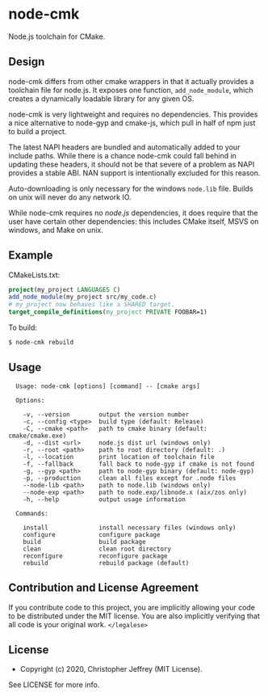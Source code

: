 # node-cmk

Node.js toolchain for CMake.

## Design

node-cmk differs from other cmake wrappers in that it actually provides a
toolchain file for node.js. It exposes one function, `add_node_module`, which
creates a dynamically loadable library for any given OS.

node-cmk is very lightweight and requires no dependencies. This provides a nice
alternative to node-gyp and cmake-js, which pull in half of npm just to build a
project.

The latest NAPI headers are bundled and automatically added to your include
paths. While there is a chance node-cmk could fall behind in updating these
headers, it should not be that severe of a problem as NAPI provides a stable
ABI. NAN support is intentionally excluded for this reason.

Auto-downloading is only necessary for the windows `node.lib` file. Builds on
unix will never do any network IO.

While node-cmk requires no _node.js_ dependencies, it does require that the
user have certain other dependencies: this includes CMake itself, MSVS on
windows, and Make on unix.

## Example

CMakeLists.txt:

``` cmake
project(my_project LANGUAGES C)
add_node_module(my_project src/my_code.c)
# my_project now behaves like a SHARED target.
target_compile_definitions(my_project PRIVATE FOOBAR=1)
```

To build:

``` bash
$ node-cmk rebuild
```

## Usage

```
  Usage: node-cmk [options] [command] -- [cmake args]

  Options:

    -v, --version        output the version number
    -c, --config <type>  build type (default: Release)
    -C, --cmake <path>   path to cmake binary (default: cmake/cmake.exe)
    -d, --dist <url>     node.js dist url (windows only)
    -r, --root <path>    path to root directory (default: .)
    -l, --location       print location of toolchain file
    -f, --fallback       fall back to node-gyp if cmake is not found
    -g, --gyp <path>     path to node-gyp binary (default: node-gyp)
    -p, --production     clean all files except for .node files
    --node-lib <path>    path to node.lib (windows only)
    --node-exp <path>    path to node.exp/libnode.x (aix/zos only)
    -h, --help           output usage information

  Commands:

    install              install necessary files (windows only)
    configure            configure package
    build                build package
    clean                clean root directory
    reconfigure          reconfigure package
    rebuild              rebuild package (default)
```

## Contribution and License Agreement

If you contribute code to this project, you are implicitly allowing your code
to be distributed under the MIT license. You are also implicitly verifying that
all code is your original work. `</legalese>`

## License

- Copyright (c) 2020, Christopher Jeffrey (MIT License).

See LICENSE for more info.
